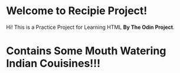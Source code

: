 # Welcome to Recipie Project!

Hi! This is a Practice Project for Learning HTML  **By The Odin Project**. 


# Contains Some Mouth Watering Indian Couisines!!!